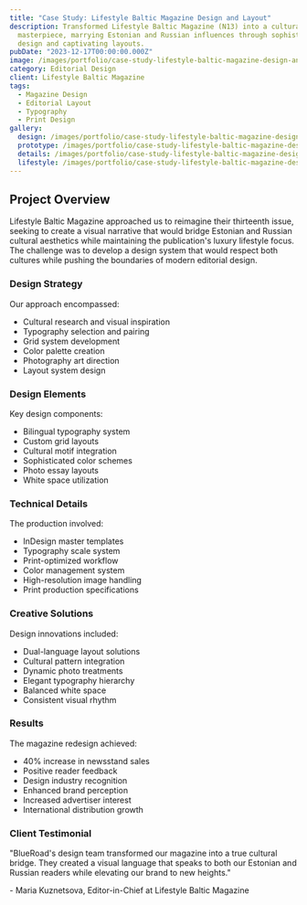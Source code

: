 ```yaml
---
title: "Case Study: Lifestyle Baltic Magazine Design and Layout"
description: Transformed Lifestyle Baltic Magazine (N13) into a cultural
  masterpiece, marrying Estonian and Russian influences through sophisticated
  design and captivating layouts.
pubDate: "2023-12-17T00:00:00.000Z"
image: /images/portfolio/case-study-lifestyle-baltic-magazine-design-and-layout/main.jpg
category: Editorial Design
client: Lifestyle Baltic Magazine
tags:
  - Magazine Design
  - Editorial Layout
  - Typography
  - Print Design
gallery:
  design: /images/portfolio/case-study-lifestyle-baltic-magazine-design-and-layout/design.jpg
  prototype: /images/portfolio/case-study-lifestyle-baltic-magazine-design-and-layout/prototype.jpg
  details: /images/portfolio/case-study-lifestyle-baltic-magazine-design-and-layout/details.jpg
  lifestyle: /images/portfolio/case-study-lifestyle-baltic-magazine-design-and-layout/lifestyle.jpg
---
```


## Project Overview

Lifestyle Baltic Magazine approached us to reimagine their thirteenth issue, seeking to create a visual narrative that would bridge Estonian and Russian cultural aesthetics while maintaining the publication's luxury lifestyle focus. The challenge was to develop a design system that would respect both cultures while pushing the boundaries of modern editorial design.

### Design Strategy

Our approach encompassed:
- Cultural research and visual inspiration
- Typography selection and pairing
- Grid system development
- Color palette creation
- Photography art direction
- Layout system design

### Design Elements

Key design components:
- Bilingual typography system
- Custom grid layouts
- Cultural motif integration
- Sophisticated color schemes
- Photo essay layouts
- White space utilization

### Technical Details

The production involved:
- InDesign master templates
- Typography scale system
- Print-optimized workflow
- Color management system
- High-resolution image handling
- Print production specifications

### Creative Solutions

Design innovations included:
- Dual-language layout solutions
- Cultural pattern integration
- Dynamic photo treatments
- Elegant typography hierarchy
- Balanced white space
- Consistent visual rhythm

### Results

The magazine redesign achieved:
- 40% increase in newsstand sales
- Positive reader feedback
- Design industry recognition
- Enhanced brand perception
- Increased advertiser interest
- International distribution growth

### Client Testimonial

"BlueRoad's design team transformed our magazine into a true cultural bridge. They created a visual language that speaks to both our Estonian and Russian readers while elevating our brand to new heights."

\- Maria Kuznetsova, Editor-in-Chief at Lifestyle Baltic Magazine